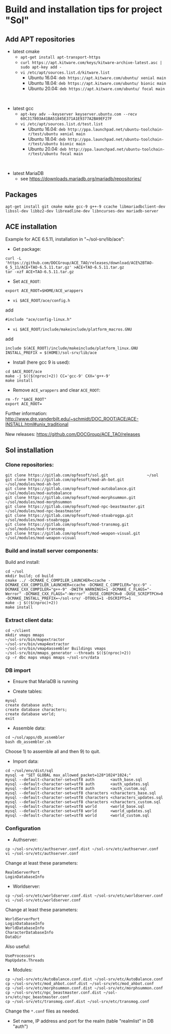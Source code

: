 # Build and installation tips for project "Sol"

## Add APT repositories

- latest cmake
  - `apt-get install apt-transport-https`
  - `curl https://apt.kitware.com/keys/kitware-archive-latest.asc | sudo apt-key add -`
  - `vi /etc/apt/sources.list.d/kitware.list`
    - Ubuntu 16.04: `deb https://apt.kitware.com/ubuntu/ xenial main`
    - Ubuntu 18.04: `deb https://apt.kitware.com/ubuntu/ bionic main`
    - Ubuntu 20.04: `deb https://apt.kitware.com/ubuntu/ focal main`

<br>

- latest gcc
  - `apt-key adv --keyserver keyserver.ubuntu.com --recv 60C317803A41BA51845E371A1E9377A2BA9EF27F`
  - `vi /etc/apt/sources.list.d/test.list`
    - Ubuntu 16.04: `deb http://ppa.launchpad.net/ubuntu-toolchain-r/test/ubuntu xenial main`
    - Ubuntu 18.04: `deb http://ppa.launchpad.net/ubuntu-toolchain-r/test/ubuntu bionic main`
    - Ubuntu 20.04: `deb http://ppa.launchpad.net/ubuntu-toolchain-r/test/ubuntu focal main`

<br>

- latest MariaDB
  - see https://downloads.mariadb.org/mariadb/repositories/

## Packages

`apt-get install git cmake make gcc-9 g++-9 ccache libmariadbclient-dev libssl-dev libbz2-dev libreadline-dev libncurses-dev mariadb-server`

## ACE installation

Example for ACE 6.5.11, installation in "~/sol-srv/lib/ace":

- Get package:
```
curl -L 'https://github.com/DOCGroup/ACE_TAO/releases/download/ACE%2BTAO-6_5_11/ACE+TAO-6.5.11.tar.gz' >ACE+TAO-6.5.11.tar.gz
tar -xzf ACE+TAO-6.5.11.tar.gz
```

- Set `ACE_ROOT`:
```
export ACE_ROOT=$HOME/ACE_wrappers
```

- `vi $ACE_ROOT/ace/config.h`

add

```
#include "ace/config-linux.h"
```

- `vi $ACE_ROOT/include/makeinclude/platform_macros.GNU`

add

```
include $(ACE_ROOT)/include/makeinclude/platform_linux.GNU
INSTALL_PREFIX = $(HOME)/sol-srv/lib/ace
```

- Install (here gcc 9 is used):
```
cd $ACE_ROOT/ace
make -j $(($(nproc)+2)) CC='gcc-9' CXX='g++-9'
make install
```

- Remove `ACE_wrappers` and clear `ACE_ROOT`:
```
rm -fr "$ACE_ROOT"
export ACE_ROOT=
```

Further information: http://www.dre.vanderbilt.edu/~schmidt/DOC_ROOT/ACE/ACE-INSTALL.html#unix_traditional

New releases: https://github.com/DOCGroup/ACE_TAO/releases

## Sol installation

### Clone repositories:
```
git clone https://gitlab.com/opfesoft/sol.git                 ~/sol
git clone https://gitlab.com/opfesoft/mod-ah-bot.git          ~/sol/modules/mod-ah-bot
git clone https://gitlab.com/opfesoft/mod-autobalance.git     ~/sol/modules/mod-autobalance
git clone https://gitlab.com/opfesoft/mod-morphsummon.git     ~/sol/modules/mod-morphsummon
git clone https://gitlab.com/opfesoft/mod-npc-beastmaster.git ~/sol/modules/mod-npc-beastmaster
git clone https://gitlab.com/opfesoft/mod-stoabrogga.git      ~/sol/modules/mod-stoabrogga
git clone https://gitlab.com/opfesoft/mod-transmog.git        ~/sol/modules/mod-transmog
git clone https://gitlab.com/opfesoft/mod-weapon-visual.git   ~/sol/modules/mod-weapon-visual
```

### Build and install server components:
Build and install:
```
cd ~/sol
mkdir build; cd build
cmake ../ -DCMAKE_C_COMPILER_LAUNCHER=ccache -DCMAKE_CXX_COMPILER_LAUNCHER=ccache -DCMAKE_C_COMPILER="gcc-9" -DCMAKE_CXX_COMPILER="g++-9" -DWITH_WARNINGS=1 -DCMAKE_C_FLAGS="-Werror" -DCMAKE_CXX_FLAGS="-Werror" -DUSE_COREPCH=0 -DUSE_SCRIPTPCH=0 -DCMAKE_INSTALL_PREFIX=~/sol-srv/ -DTOOLS=1 -DSCRIPTS=1
make -j $(($(nproc)+2))
make install
```

### Extract client data:
```
cd ~/client
mkdir vmaps mmaps
~/sol-srv/bin/mapextractor
~/sol-srv/bin/vmap4extractor
~/sol-srv/bin/vmap4assembler Buildings vmaps
~/sol-srv/bin/mmaps_generator --threads $(($(nproc)+2))
cp -r dbc maps vmaps mmaps ~/sol-srv/data
```

### DB import

- Ensure that MariaDB is running

- Create tables:
```
mysql
create database auth;
create database characters;
create database world;
exit
```

- Assemble data:
```
cd ~/sol/apps/db_assembler
bash db_assembler.sh
```

Choose 1) to assemble all and then 9) to quit.

- Import data:
```
cd ~/sol/env/dist/sql
mysql -e "SET GLOBAL max_allowed_packet=128*1024*1024;"
mysql --default-character-set=utf8 auth       <auth_base.sql
mysql --default-character-set=utf8 auth       <auth_updates.sql
mysql --default-character-set=utf8 auth       <auth_custom.sql
mysql --default-character-set=utf8 characters <characters_base.sql
mysql --default-character-set=utf8 characters <characters_updates.sql
mysql --default-character-set=utf8 characters <characters_custom.sql
mysql --default-character-set=utf8 world      <world_base.sql
mysql --default-character-set=utf8 world      <world_updates.sql
mysql --default-character-set=utf8 world      <world_custom.sql
```

### Configuration

- Authserver:
```
cp ~/sol-srv/etc/authserver.conf.dist ~/sol-srv/etc/authserver.conf
vi ~/sol-srv/etc/authserver.conf
```

Change at least these parameters:
```
RealmServerPort
LoginDatabaseInfo
```

- Worldserver:
```
cp ~/sol-srv/etc/worldserver.conf.dist ~/sol-srv/etc/worldserver.conf
vi ~/sol-srv/etc/worldserver.conf
```

Change at least these parameters:
```
WorldServerPort
LoginDatabaseInfo
WorldDatabaseInfo
CharacterDatabaseInfo
DataDir
```

Also useful:
```
UseProcessors
MapUpdate.Threads
```

- Modules:
```
cp ~/sol-srv/etc/AutoBalance.conf.dist ~/sol-srv/etc/AutoBalance.conf
cp ~/sol-srv/etc/mod_ahbot.conf.dist ~/sol-srv/etc/mod_ahbot.conf
cp ~/sol-srv/etc/morphsummon.conf.dist ~/sol-srv/etc/morphsummon.conf
cp ~/sol-srv/etc/npc_beastmaster.conf.dist ~/sol-srv/etc/npc_beastmaster.conf
cp ~/sol-srv/etc/transmog.conf.dist ~/sol-srv/etc/transmog.conf
```

Change the `*.conf` files as needed.

- Set name, IP address and port for the realm (table "realmlist" in DB "auth")
